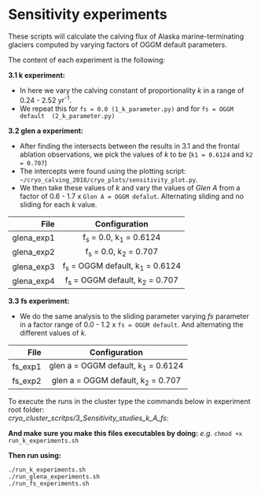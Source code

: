 # Sensitivity experiments 

These scripts will calculate the calving flux of Alaska marine-terminating 
glaciers computed by varying factors of OGGM default parameters.

The content of each experiment is the following:

**3.1 k experiment:**   
*  In here we vary the calving constant of proportionality *k* in a range of 
0.24 -  2.52 yr<sup>-1</sup>.    
* We repeat this for `fs = 0.0 (1_k_parameter.py)` and for `fs = OGGM default 
(2_k_parameter.py)`   

**3.2 glen a experiment:**   
*  After finding the intersects between the results in 3.1 and the frontal 
ablation observations, we pick the values of *k* to be (`k1 = 0.6124` and
 `k2 = 0.707`)   
* The intercepts were found using the plotting script: `~/cryo_calving_2018/cryo_plots/sensitivity_plot.py`.   
* We then take these values of *k* and vary the values of *Glen A* from a factor of 
0.6 - 1.7 x `Glen A = OGGM defalut`. Alternating sliding and no sliding for each *k* value. 

| File           | Configuration                                          |
| -------------: | :-----------------------------------------------------:|
| glena_exp1     | f<sub>s</sub> = 0.0, k<sub>1</sub> = 0.6124            |
| glena_exp2     | f<sub>s</sub> = 0.0, k<sub>2</sub> = 0.707             |
| glena_exp3     | f<sub>s</sub> = OGGM default, k<sub>1</sub> = 0.6124   |
| glena_exp4     | f<sub>s</sub> = OGGM default, k<sub>2</sub> = 0.707    |

**3.3 fs experiment:**
* We do the same analysis to the sliding parameter varying *fs* parameter
in a factor range of 0.0 - 1.2 x `fs = OGGM default`. And alternating the different values of *k*.

| File        | Configuration                                          |
| ----------: | :-----------------------------------------------------:|
| fs_exp1     | glen a = OGGM default, k<sub>1</sub> = 0.6124          |
| fs_exp2     | glen a = OGGM default, k<sub>2</sub> = 0.707           |

To execute the runs in the cluster type the commands below in experiment root folder:    
 *cryo_cluster_scritps/3_Sensitivity_studies_k_A_fs*:     

**And make sure you make this files executables by doing:** *e.g.* `chmod +x run_k_experiments.sh`    

**Then run using:**     

`./run_k_experiments.sh`   
`./run_glena_experiments.sh`   
`./run_fs_experiments.sh`   
 
 
